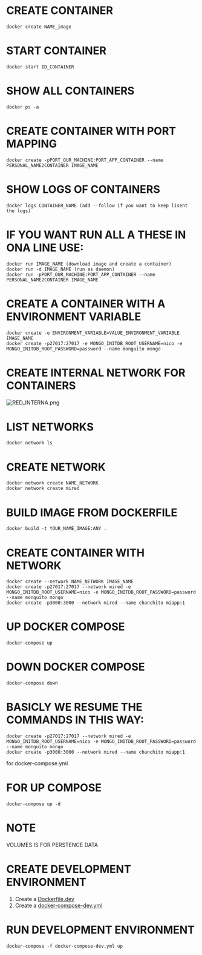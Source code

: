 # CREATE CONTAINER
```
docker create NAME_image
```

# START CONTAINER
```
docker start ID_CONTAINER
`````

# SHOW ALL CONTAINERS
```
docker ps -a
```

# CREATE CONTAINER WITH PORT MAPPING
```
docker create -pPORT_OUR_MACHINE:PORT_APP_CONTAINER --name PERSONAL_NAME2CONTAINER IMAGE_NAME 
````

# SHOW LOGS OF CONTAINERS
```
docker logs CONTAINER_NAME (add --follow if you want to keep lisent the logs)
```


# IF YOU WANT RUN ALL A THESE IN ONA LINE USE:
```
docker run IMAGE_NAME (download image and create a container)
docker run -d IMAGE_NAME (run as daemon)
docker run -pPORT_OUR_MACHINE:PORT_APP_CONTAINER --name PERSONAL_NAME2CONTAINER IMAGE_NAME 
```

# CREATE A CONTAINER WITH A ENVIRONMENT VARIABLE
```
docker create -e ENVIRONMENT_VARIABLE=VALUE_ENVIRONMENT_VARIABLE IMAGE_NAME
docker create -p27017:27017 -e MONGO_INITDB_ROOT_USERNAME=nico -e MONGO_INITDB_ROOT_PASSWORD=password --name monguito mongo
```

# CREATE INTERNAL NETWORK FOR CONTAINERS
![RED_INTERNA.png](RED_INTERNA.png)

# LIST NETWORKS
```
docker network ls
```

# CREATE NETWORK
```
docker network create NAME_NETWORK
docker network create mired
```

# BUILD IMAGE FROM DOCKERFILE
```
docker build -t YOUR_NAME_IMAGE:ANY .
```

# CREATE CONTAINER WITH NETWORK
```
docker create --network NAME_NETWORK IMAGE_NAME
docker create -p27017:27017 --network mired -e MONGO_INITDB_ROOT_USERNAME=nico -e MONGO_INITDB_ROOT_PASSWORD=password --name monguito mongo
docker create -p3000:3000 --network mired --name chanchito miapp:1
``` 

# UP DOCKER COMPOSE
```
docker-compose up
```


# DOWN DOCKER COMPOSE
```
docker-compose down
```


# BASICLY WE RESUME THE COMMANDS IN THIS WAY:
```
docker create -p27017:27017 --network mired -e MONGO_INITDB_ROOT_USERNAME=nico -e MONGO_INITDB_ROOT_PASSWORD=password --name monguito mongo
docker create -p3000:3000 --network mired --name chanchito miapp:1
```
for docker-compose.yml


# FOR UP COMPOSE
```
docker-compose up -d
```

# NOTE
VOLUMES IS FOR PERSTENCE DATA

# CREATE DEVELOPMENT ENVIRONMENT
1. Create a [Dockerfile.dev](Dockerfile.dev)
2. Create a [docker-compose-dev.yml](docker-compose-dev.yml)

# RUN DEVELOPMENT ENVIRONMENT
```
docker-compose -f docker-compose-dev.yml up
```


